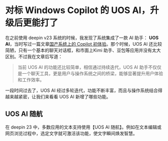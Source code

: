 # 对标 Windows Copilot 的 UOS AI，升级后更能打了

在之前使用 deepin v23 系统的时候，我发现了系统集成了一款 AI 助手： **UOS AI**，当时写过一篇文章[国产系统上的 Copilot 初体验](https://mp.weixin.qq.com/s/MDSss_Z1mAJTUV1bzcjB6w)。那个时候，UOS AI 还比较简陋，只有一个基本的聊天对话框，和市面上Kimi 助手、豆包等应用并没有太大区别。不过我在文章后写道：

> 当前 UOS AI 的功能还比较简单，相信通过持续迭代，UOS AI 助手不仅仅是一个聊天工具，更是用户与操作系统之间的桥梁，能够显著提升用户体验和工作效率。

一段时间过去了，UOS AI 经过多轮迭代，功能不断丰富，而且与操作系统结合得越来越紧密，让我们来看看 UOS AI 新增了哪些功能。

## UOS AI 随航

在 deepin 23 中，多数应用的文本支持使用【UOS AI 随航】。例如在文本编辑或网页浏览过程中，选定文字就可激活该功能，使文字瞬间焕发智慧。